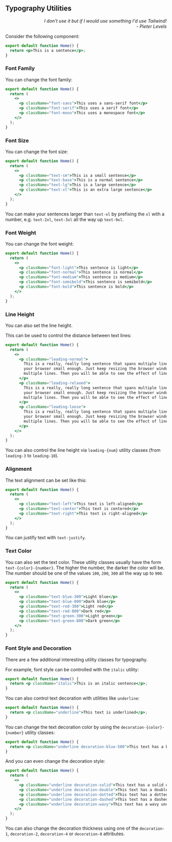 ## Typography Utilities

<div style="text-align: right"> <i> I don't use it but if I would use something I'd use Tailwind! <br> - Pieter Levels </i> </div>

Consider the following component:

```jsx
export default function Home() {
  return <p>This is a sentence</p>;
}
```

### Font Family

You can change the font family:

```jsx
export default function Home() {
  return (
    <>
      <p className="font-sans">This uses a sans-serif font</p>
      <p className="font-serif">This uses a serif font</p>
      <p className="font-mono">This uses a monospace font</p>
    </>
  );
}
```

### Font Size

You can change the font size:

```jsx
export default function Home() {
  return (
    <>
      <p className="text-sm">This is a small sentence</p>
      <p className="text-base">This is a normal sentence</p>
      <p className="text-lg">This is a large sentence</p>
      <p className="text-xl">This is an extra large sentence</p>
    </>
  );
}
```

You can make your sentences larger than `text-xl` by prefixing the `xl` with a number, e.g. `text-2xl`, `text-3xl` all the way up `text-9xl`.

### Font Weight

You can change the font weight:

```jsx
export default function Home() {
  return (
    <>
      <p className="font-light">This sentence is light</p>
      <p className="font-normal">This sentence is normal</p>
      <p className="font-medium">This sentence is medium</p>
      <p className="font-semibold">This sentence is semibold</p>
      <p className="font-bold">This sentence is bold</p>
    </>
  );
}
```

### Line Height

You can also set the line height.

This can be used to control the distance between text lines:

```jsx
export default function Home() {
  return (
    <>
      <p className="leading-normal">
        This is a really, really long sentence that spans multiple lines if you make the window of
        your browser small enough. Just keep resizing the browser window until this text spans
        multiple lines. Then you will be able to see the effect of line height.
      </p>
      <p className="leading-relaxed">
        This is a really, really long sentence that spans multiple lines if you make the window of
        your browser small enough. Just keep resizing the browser window until this text spans
        multiple lines. Then you will be able to see the effect of line height.
      </p>
      <p className="leading-loose">
        This is a really, really long sentence that spans multiple lines if you make the window of
        your browser small enough. Just keep resizing the browser window until this text spans
        multiple lines. Then you will be able to see the effect of line height.
      </p>
    </>
  );
}
```

You can also control the line height via `leading-{num}` utility classes (from `leading-3` to `leading-10`).

### Alignment

The text alignment can be set like this:

```jsx
export default function Home() {
  return (
    <>
      <p className="text-left">This text is left-aligned</p>
      <p className="text-center">This text is centered</p>
      <p className="text-right">This text is right-aligned</p>
    </>
  );
}
```

You can justify text with `text-justify`.

### Text Color

You can also set the text color.
These utility classes usually have the form `text-{color}-{number}`.
The higher the number, the darker the color will be.
The number should be one of the values `100`, `200`, `300` all the way up to `900`.

```jsx
export default function Home() {
  return (
    <>
      <p className="text-blue-300">Light blue</p>
      <p className="text-blue-800">Dark blue</p>
      <p className="text-red-300">Light red</p>
      <p className="text-red-800">Dark red</p>
      <p className="text-green-300">Light green</p>
      <p className="text-green-800">Dark green</p>
    </>
  );
}
```

### Font Style and Decoration

There are a few additional interesting utility classes for typography.

For example, font style can be controlled with the `italic` utility:

```jsx
export default function Home() {
  return <p className="italic">This is an italic sentence</p>;
}
```

You can also control text decoration with utilities like `underline`:

```jsx
export default function Home() {
  return <p className="underline">This text is underlined</p>;
}
```

You can change the text decoration color by using the `decoration-{color}-{number}` utility classes:

```jsx
export default function Home() {
  return <p className="underline decoration-blue-500">This text has a blue underline</p>;
}
```

And you can even change the decoration style:

```jsx
export default function Home() {
  return (
    <>
      <p className="underline decoration-solid">This text has a solid underline</p>
      <p className="underline decoration-double">This text has a double underline</p>
      <p className="underline decoration-dotted">This text has a dotted underline</p>
      <p className="underline decoration-dashed">This text has a dashed underline</p>
      <p className="underline decoration-wavy">This text has a wavy underline</p>
    </>
  );
}
```

You can also change the decoration thickness using one of the `decoration-1`, `decoration-2`, `decoration-4` or `decoration-8` attributes.
